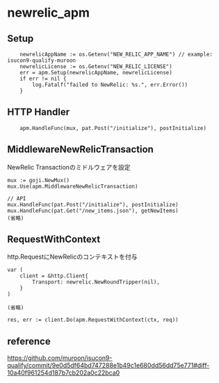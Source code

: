 # newrelic_apm

## Setup

```
	newrelicAppName := os.Getenv("NEW_RELIC_APP_NAME") // example: isucon9-qualify-muroon
	newrelicLicense := os.Getenv("NEW_RELIC_LICENSE")
	err = apm.Setup(newrelicAppName, newrelicLicense)
	if err != nil {
		log.Fatalf("failed to NewRelic: %s.", err.Error())
	}
```

## HTTP Handler

```
	apm.HandleFunc(mux, pat.Post("/initialize"), postInitialize)
```

## MiddlewareNewRelicTransaction
NewRelic Transactionのミドルウェアを設定

```
mux := goji.NewMux()
mux.Use(apm.MiddlewareNewRelicTransaction)

// API
mux.HandleFunc(pat.Post("/initialize"), postInitialize)
mux.HandleFunc(pat.Get("/new_items.json"), getNewItems)
(省略)
```

## RequestWithContext
http.RequestにNewRelicのコンテキストを付与
```
var (
	client = &http.Client{
		Transport: newrelic.NewRoundTripper(nil),
	}
)

(省略)

res, err := client.Do(apm.RequestWithContext(ctx, req))
```

## reference

https://github.com/muroon/isucon9-qualify/commit/9e0d5df64bd747288e1b49c1e680dd56dd75e771#diff-10a40f961254d187b7cb202a0c22bca0



